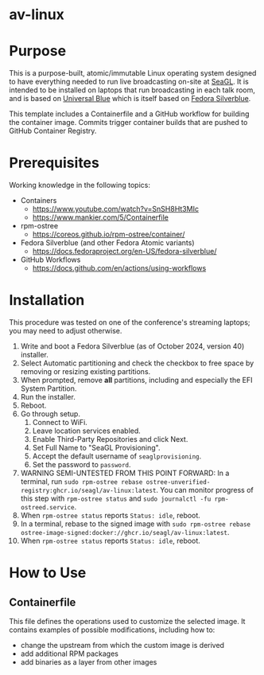 # av-linux

# Purpose

This is a purpose-built, atomic/immutable Linux operating system designed to have everything needed to run live broadcasting on-site at [SeaGL](https://seagl.org/). It is intended to be installed on laptops that run broadcasting in each talk room, and is based on [Universal Blue](https://github.com/ublue-os) which is itself based on [Fedora Silverblue](https://fedoraproject.org/atomic-desktops/silverblue/).

This template includes a Containerfile and a GitHub workflow for building the container image. Commits trigger container builds that are pushed to GitHub Container Registry.

# Prerequisites

Working knowledge in the following topics:

- Containers
  - https://www.youtube.com/watch?v=SnSH8Ht3MIc
  - https://www.mankier.com/5/Containerfile
- rpm-ostree
  - https://coreos.github.io/rpm-ostree/container/
- Fedora Silverblue (and other Fedora Atomic variants)
  - https://docs.fedoraproject.org/en-US/fedora-silverblue/
- GitHub Workflows
  - https://docs.github.com/en/actions/using-workflows

# Installation

This procedure was tested on one of the conference's streaming laptops; you may need to adjust otherwise.

1. Write and boot a Fedora Silverblue (as of October 2024, version 40) installer.
2. Select Automatic partitioning and check the checkbox to free space by removing or resizing existing partitions.
3. When prompted, remove **all** partitions, including and especially the EFI System Partition.
4. Run the installer.
5. Reboot.
6. Go through setup.
   1. Connect to WiFi.
   2. Leave location services enabled.
   3. Enable Third-Party Repositories and click Next.
   4. Set Full Name to "SeaGL Provisioning".
   5. Accept the default username of `seaglprovisioning`.
   6. Set the password to `password`.
7. WARNING SEMI-UNTESTED FROM THIS POINT FORWARD: In a terminal, run `sudo rpm-ostree rebase ostree-unverified-registry:ghcr.io/seagl/av-linux:latest`. You can monitor progress of this step with `rpm-ostree status` and `sudo journalctl -fu rpm-ostreed.service`.
8. When `rpm-ostree status` reports `Status: idle`, reboot.
9. In a terminal, rebase to the signed image with `sudo rpm-ostree rebase ostree-image-signed:docker://ghcr.io/seagl/av-linux:latest`.
10. When `rpm-ostree status` reports `Status: idle`, reboot.

# How to Use

## Containerfile

This file defines the operations used to customize the selected image. It contains examples of possible modifications, including how to:
- change the upstream from which the custom image is derived
- add additional RPM packages
- add binaries as a layer from other images
